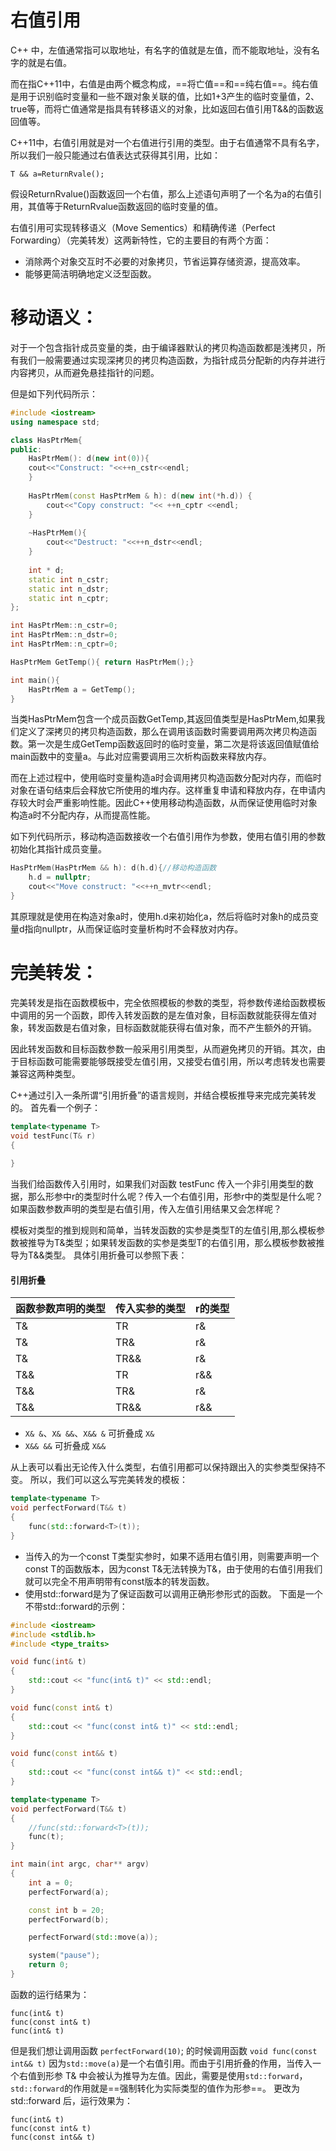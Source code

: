 # 右值引用
C++ 中，左值通常指可以取地址，有名字的值就是左值，而不能取地址，没有名字的就是右值。

而在指C++11中，右值是由两个概念构成，==将亡值==和==纯右值==。纯右值是用于识别临时变量和一些不跟对象关联的值，比如1+3产生的临时变量值，2、true等，而将亡值通常是指具有转移语义的对象，比如返回右值引用T&&的函数返回值等。

C++11中，右值引用就是对一个右值进行引用的类型。由于右值通常不具有名字，所以我们一般只能通过右值表达式获得其引用，比如：


```
T && a=ReturnRvale();
```


假设ReturnRvalue()函数返回一个右值，那么上述语句声明了一个名为a的右值引用，其值等于ReturnRvalue函数返回的临时变量的值。

右值引用可实现转移语义（Move Sementics）和精确传递（Perfect Forwarding）（完美转发）这两新特性，它的主要目的有两个方面：

* 消除两个对象交互时不必要的对象拷贝，节省运算存储资源，提高效率。
* 能够更简洁明确地定义泛型函数。


# 移动语义：

对于一个包含指针成员变量的类，由于编译器默认的拷贝构造函数都是浅拷贝，所有我们一般需要通过实现深拷贝的拷贝构造函数，为指针成员分配新的内存并进行内容拷贝，从而避免悬挂指针的问题。

但是如下列代码所示：

```c++
#include <iostream>
using namespace std;

class HasPtrMem{
public:
    HasPtrMem(): d(new int(0)){
    cout<<"Construct: "<<++n_cstr<<endl;
    }
    
    HasPtrMem(const HasPtrMem & h): d(new int(*h.d)) {
        cout<<"Copy construct: "<< ++n_cptr <<endl;
    }
    
    ~HasPtrMem(){
        cout<<"Destruct: "<<++n_dstr<<endl;
    }
    
    int * d;
    static int n_cstr;
    static int n_dstr;
    static int n_cptr;
};

int HasPtrMem::n_cstr=0;
int HasPtrMem::n_dstr=0;
int HasPtrMem::n_cptr=0;

HasPtrMem GetTemp(){ return HasPtrMem();}

int main(){
    HasPtrMem a = GetTemp();
}
```
当类HasPtrMem包含一个成员函数GetTemp,其返回值类型是HasPtrMem,如果我们定义了深拷贝的拷贝构造函数，那么在调用该函数时需要调用两次拷贝构造函数。第一次是生成GetTemp函数返回时的临时变量，第二次是将该返回值赋值给main函数中的变量a。与此对应需要调用三次析构函数来释放内存。

而在上述过程中，使用临时变量构造a时会调用拷贝构造函数分配对内存，而临时对象在语句结束后会释放它所使用的堆内存。这样重复申请和释放内存，在申请内存较大时会严重影响性能。因此C++使用移动构造函数，从而保证使用临时对象构造a时不分配内存，从而提高性能。

如下列代码所示，移动构造函数接收一个右值引用作为参数，使用右值引用的参数初始化其指针成员变量。

```c++
HasPtrMem(HasPtrMem && h): d(h.d){//移动构造函数
    h.d = nullptr;
    cout<<"Move construct: "<<++n_mvtr<<endl;
}

```
其原理就是使用在构造对象a时，使用h.d来初始化a，然后将临时对象h的成员变量d指向nullptr，从而保证临时变量析构时不会释放对内存。

# 完美转发：

完美转发是指在函数模板中，完全依照模板的参数的类型，将参数传递给函数模板中调用的另一个函数，即传入转发函数的是左值对象，目标函数就能获得左值对象，转发函数是右值对象，目标函数就能获得右值对象，而不产生额外的开销。

因此转发函数和目标函数参数一般采用引用类型，从而避免拷贝的开销。其次，由于目标函数可能需要能够既接受左值引用，又接受右值引用，所以考虑转发也需要兼容这两种类型。

C++通过引入一条所谓“引用折叠”的语言规则，并结合模板推导来完成完美转发的。
首先看一个例子：


```c++
template<typename T>
void testFunc(T& r)
{
	
}
```


当我们给函数传入引用时，如果我们对函数 testFunc 传入一个非引用类型的数据，那么形参中r的类型时什么呢？传入一个右值引用，形参r中的类型是什么呢？如果函数参数声明的类型是右值引用，传入左值引用结果又会怎样呢？

模板对类型的推到规则和简单，当转发函数的实参是类型T的左值引用,那么模板参数被推导为T&类型；如果转发函数的实参是类型T的右值引用，那么模板参数被推导为T&&类型。
具体引用折叠可以参照下表：

#### 引用折叠
| 函数参数声明的类型 | 传入实参的类型 | r的类型 |
| ------------------ | -------------- | ------- |
| T&                 | TR             | r&      |
| T&                 | TR&            | r&      |
| T&                 | TR&&           | r&      |
| T&&                | TR             | r&&     |
| T&&                | TR&            | r&      |
| T&&                | TR&&           | r&&     |


* `X& &`、`X& &&`、`X&& &` 可折叠成 `X&`
* `X&& &&` 可折叠成 `X&&`

从上表可以看出无论传入什么类型，右值引用都可以保持跟出入的实参类型保持不变。
所以，我们可以这么写完美转发的模板：


```c++
template<typename T>
void perfectForward(T&& t)
{
	func(std::forward<T>(t));
}

```
* 当传入的为一个const T类型实参时，如果不适用右值引用，则需要声明一个const T的函数版本，因为const T&无法转换为T&，由于使用的右值引用我们就可以完全不用声明带有const版本的转发函数。
* 使用std::forward是为了保证函数可以调用正确形参形式的函数。
下面是一个不带std::forward的示例：

```c++
#include <iostream>
#include <stdlib.h>
#include <type_traits>

void func(int& t)
{
	std::cout << "func(int& t)" << std::endl;
}

void func(const int& t)
{
	std::cout << "func(const int& t)" << std::endl;
}

void func(const int&& t)
{
	std::cout << "func(const int&& t)" << std::endl;
}

template<typename T>
void perfectForward(T&& t)
{
	//func(std::forward<T>(t));
	func(t);
}

int main(int argc, char** argv)
{
	int a = 0;
	perfectForward(a);

	const int b = 20;
	perfectForward(b);

	perfectForward(std::move(a));

	system("pause");
	return 0;
}


```
函数的运行结果为：

```
func(int& t)
func(const int& t)
func(int& t)
```
但是我们想让调用函数 `perfectForward(10)`; 的时候调用函数 `void func(const int&& t)` 因为`std::move(a)`是一个右值引用。而由于引用折叠的作用，当传入一个右值到形参 T& 中会被认为推导为左值。因此，需要是使用`std::forward`，`std::forward`的作用就是==强制转化为实际类型的值作为形参==。
更改为std::forward 后，运行效果为：

```
func(int& t)
func(const int& t)
func(const int&& t)
```

